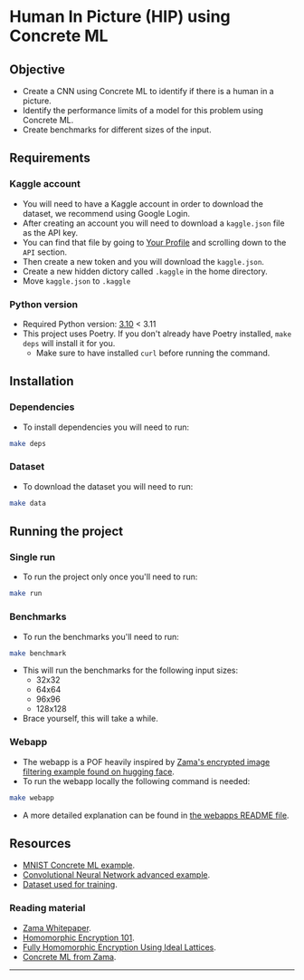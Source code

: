 # Human In Picture (HIP) using Concrete ML

## Objective

- Create a CNN using Concrete ML to identify if there is a human in a picture.
- Identify the performance limits of a model for this problem using Concrete ML.
- Create benchmarks for different sizes of the input.

## Requirements

### Kaggle account

- You will need to have a Kaggle account in order to download the dataset, we recommend using Google Login.
- After creating an account you will need to download a `kaggle.json` file as the API key.
- You can find that file by going to [Your Profile](https://www.kaggle.com/settings/account) and scrolling down to
  the `API` section.
- Then create a new token and you will download the `kaggle.json`.
- Create a new hidden dictory called `.kaggle` in the home directory.
- Move `kaggle.json` to `.kaggle`

### Python version

- Required Python version: [3.10](https://www.python.org/downloads/release/python-3100/) < 3.11
- This project uses Poetry. If you don't already have Poetry installed, `make deps` will install it for you.
    - Make sure to have installed `curl` before running the command.

## Installation

### Dependencies

- To install dependencies you will need to run: 

```sh
make deps
```

### Dataset

- To download the dataset you will need to run:

```sh
make data
```

## Running the project

### Single run

- To run the project only once you'll need to run:

```bash
make run
```

### Benchmarks

- To run the benchmarks you'll need to run:

```bash
make benchmark
```

- This will run the benchmarks for the following input sizes:
    - 32x32
    - 64x64
    - 96x96
    - 128x128
- Brace yourself, this will take a while.

### Webapp

- The webapp is a POF heavily inspired by [Zama's encrypted image filtering example found on hugging face](https://huggingface.co/spaces/zama-fhe/encrypted_image_filtering).
- To run the webapp locally the following command is needed:

```sh
make webapp
```

- A more detailed explanation can be found in [the webapps README file](/src/webapp/README.md).

## Resources

- [MNIST Concrete ML example](https://github.com/zama-ai/concrete-ml/tree/main/use_case_examples/mnist).
- [Convolutional Neural Network advanced example](https://github.com/zama-ai/concrete-ml/blob/main/docs/advanced_examples/ConvolutionalNeuralNetwork.ipynb).
- [Dataset used for training](https://www.kaggle.com/code/aliasgartaksali/human-vs-non-human-binary-classification/input).

### Reading material

- [Zama Whitepaper](https://whitepaper.zama.ai/).
- [Homomorphic Encryption 101](https://www.zama.ai/post/homomorphic-encryption-101).
- [Fully Homomorphic Encryption Using Ideal Lattices](https://www.cs.cmu.edu/~odonnell/hits09/gentry-homomorphic-encryption.pdf).
- [Concrete ML from Zama](https://docs.zama.ai/concrete-ml/).

---
